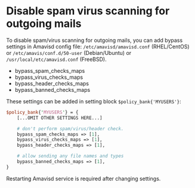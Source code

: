# Disable spam virus scanning for outgoing mails

To disable spam/virus scanning for outgoing mails, you can add bypass settings
in Amavisd config file: `/etc/amavisd/amavisd.conf` (RHEL/CentOS) or
`/etc/amavis/conf.d/50-user` (Debian/Ubuntu) or `/usr/local/etc/amavisd.conf`
(FreeBSD).

* bypass_spam_checks_maps
* bypass_virus_checks_maps
* bypass_header_checks_maps
* bypass_banned_checks_maps

These settings can be added in setting block `$policy_bank{'MYUSERS'}`:

```perl
$policy_bank{'MYUSERS'} = {
    [...OMIT OTHER SETTINGS HERE...]

    # don't perform spam/virus/header check.
    bypass_spam_checks_maps => [1],
    bypass_virus_checks_maps => [1],
    bypass_header_checks_maps => [1],

    # allow sending any file names and types
    bypass_banned_checks_maps => [1],
}
```

Restarting Amavisd service is required after changing settings.
